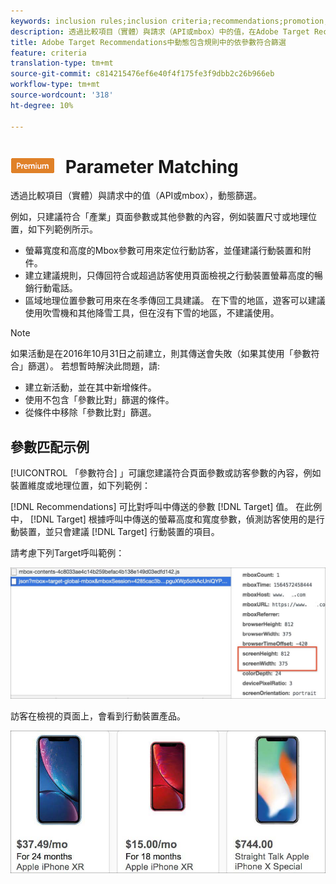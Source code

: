 ```yaml
---
keywords: inclusion rules;inclusion criteria;recommendations;promotion;promotions;dynamic filtering;dynamic;parameter matching
description: 透過比較項目（實體）與請求（API或mbox）中的值，在Adobe Target Recommendations中動態篩選。
title: Adobe Target Recommendations中動態包含規則中的依參數符合篩選
feature: criteria
translation-type: tm+mt
source-git-commit: c814215476ef6e40f4f175fe3f9dbb2c26b966eb
workflow-type: tm+mt
source-wordcount: '318'
ht-degree: 10%

---
```



# ![PREMIUM](/help/assets/premium.png) Parameter Matching

透過比較項目（實體）與請求中的值（API或mbox），動態篩選。

例如，只建議符合「產業」頁面參數或其他參數的內容，例如裝置尺寸或地理位置，如下列範例所示。

* 螢幕寬度和高度的Mbox參數可用來定位行動訪客，並僅建議行動裝置和附件。
* 建立建議規則，只傳回符合或超過訪客使用頁面檢視之行動裝置螢幕高度的暢銷行動電話。
* 區域地理位置參數可用來在冬季傳回工具建議。 在下雪的地區，遊客可以建議使用吹雪機和其他降雪工具，但在沒有下雪的地區，不建議使用。

>[!NOTE]
>
>如果活動是在2016年10月31日之前建立，則其傳送會失敗（如果其使用「參數符合」篩選）。 若想暫時解決此問題，請:
>
>* 建立新活動，並在其中新增條件。
>* 使用不包含「參數比對」篩選的條件。
>* 從條件中移除「參數比對」篩選。


## 參數匹配示例

[!UICONTROL 「參數符合] 」可讓您建議符合頁面參數或訪客參數的內容，例如裝置維度或地理位置，如下列範例：

[!DNL Recommendations] 可比對呼叫中傳送的參數 [!DNL Target] 值。 在此例中， [!DNL Target] 根據呼叫中傳送的螢幕高度和寬度參數，偵測訪客使用的是行動裝置，並只會建議 [!DNL Target] 行動裝置的項目。

請考慮下列Target呼叫範例：

![目標呼叫](/help/c-recommendations/c-algorithms/assets/example-target-call-2.png)

訪客在檢視的頁面上，會看到行動裝置產品。

![行動裝置產品](/help/c-recommendations/c-algorithms/assets/phones.png)

